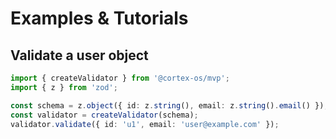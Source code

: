 # Examples & Tutorials

## Validate a user object

```typescript
import { createValidator } from '@cortex-os/mvp';
import { z } from 'zod';

const schema = z.object({ id: z.string(), email: z.string().email() });
const validator = createValidator(schema);
validator.validate({ id: 'u1', email: 'user@example.com' });
```
